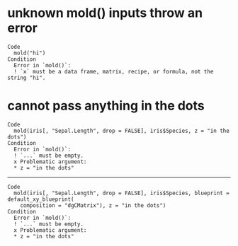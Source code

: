 # unknown mold() inputs throw an error

    Code
      mold("hi")
    Condition
      Error in `mold()`:
      ! `x` must be a data frame, matrix, recipe, or formula, not the string "hi".

# cannot pass anything in the dots

    Code
      mold(iris[, "Sepal.Length", drop = FALSE], iris$Species, z = "in the dots")
    Condition
      Error in `mold()`:
      ! `...` must be empty.
      x Problematic argument:
      * z = "in the dots"

---

    Code
      mold(iris[, "Sepal.Length", drop = FALSE], iris$Species, blueprint = default_xy_blueprint(
        composition = "dgCMatrix"), z = "in the dots")
    Condition
      Error in `mold()`:
      ! `...` must be empty.
      x Problematic argument:
      * z = "in the dots"

